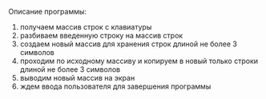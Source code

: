 Описание программы:
1) получаем массив строк с клавиатуры
2) разбиваем введенную строку на массив строк
3) создаем новый массив для хранения строк длиной не более 3 символов
4) проходим по исходному массиву и копируем в новый только строки длиной не более 3 символов
5) выводим новый массив на экран
6) ждем ввода пользователя для завершения программы
